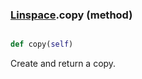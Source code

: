 ### [Linspace](Linspace.md).copy (method)


```py

def copy(self)

```



Create and return a copy.

